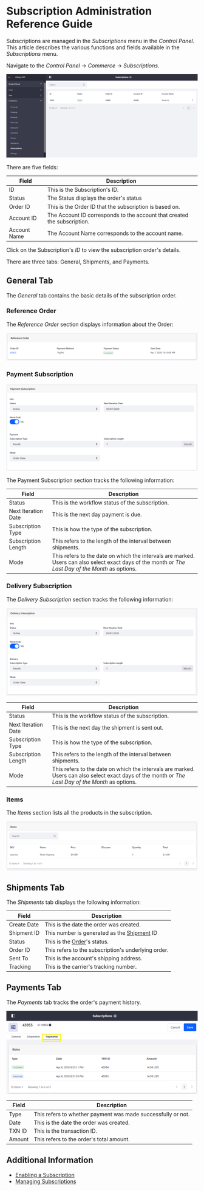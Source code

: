 # Subscription Administration Reference Guide

Subscriptions are managed in the _Subscriptions_ menu in the _Control Panel_. This article describes the various functions and fields available in the _Subscriptions_ menu.

Navigate to the _Control Panel_ &rarr; _Commerce_ &rarr; _Subscriptions_.

![Subscriptions Management](./subscription-administration-reference-guide/images/01.png)

There are five fields:

| Field | Description |
| --- | --- |
| ID | This is the Subscription's ID. |
| Status | The Status displays the order's status |
| Order ID | This is the Order ID that the subscription is based on. |
| Account ID | The Account ID corresponds to the account that created the subscription. |
| Account Name | The Account Name corresponds to the account name.||

Click on the Subscription's _ID_ to view the subscription order's details.

There are three tabs: General, Shipments, and Payments.

## General Tab

The _General_ tab contains the basic details of the subscription order.

### Reference Order

The _Reference Order_ section displays information about the Order:

![Payments section](./subscription-administration-reference-guide/images/02.png)

### Payment Subscription

![Reference](./subscription-administration-reference-guide/images/03.png)

The Payment Subscription section tracks the following information:

| Field | Description |
| --- | --- |
| Status | This is the workflow status of the subscription. |
| Next Iteration Date | This is the next day payment is due. |
| Subscription Type | This is how the type of the subscription. |
| Subscription Length | This refers to the length of the interval between shipments. |
| Mode | This refers to the date on which the intervals are marked. Users can also select exact days of the month or _The Last Day of the Month_ as options.  |

### Delivery Subscription

The _Delivery Subscription_ section tracks the following information:

![Delivery](./subscription-administration-reference-guide/images/04.png)

| Field | Description |
| --- | --- |
| Status | This is the workflow status of the subscription. |
| Next Iteration Date | This is the next day the shipment is sent out. |
| Subscription Type | This is how the type of the subscription. |
| Subscription Length | This refers to the length of the interval between shipments. |
| Mode | This refers to the date on which the intervals are marked. Users can also select exact days of the month or _The Last Day of the Month_ as options.  |

### Items

The _Items_ section lists all the products in the subscription.

![Items](./subscription-administration-reference-guide/images/05.png)

## Shipments Tab

The _Shipments_ tab displays the following information:

| Field | Description |
| --- | --- |
| Create Date | This is the date the order was created. |
| Shipment ID | This number is generated as the [Shipment](./shipments/introduction-to-shipments.md) ID |
| Status | This is the [Order](./orders-menu-reference-guide.md)'s status. |
| Order ID | This refers to the subscription's underlying order. |
| Sent To | This is the account's shipping address. |
| Tracking | This is the carrier's tracking number. |

## Payments Tab

The _Payments_ tab tracks the order's payment history.

![Items](./subscription-administration-reference-guide/images/07.png)

| Field | Description |
| --- | --- |
| Type | This refers to whether payment was made successfully or not. |
| Date | This is the date the order was created. |
| TXN ID | This is the transaction ID. |
| Amount | This refers to the order's total amount. |

## Additional Information

* [Enabling a Subscription](../../managing-a-catalog/creating-and-managing-products/products/enabling-subscriptions-for-a-product.md)
* [Managing Subscriptions](./managing-subscriptions.md)
